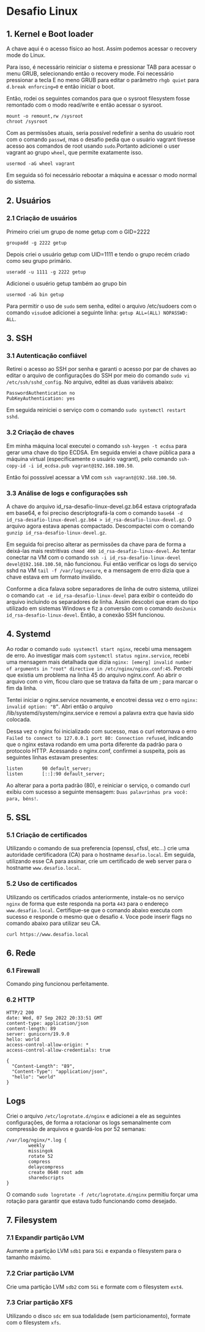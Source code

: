 # Desafio Linux

## 1. Kernel e Boot loader

A chave aqui é o acesso físico ao host. Assim podemos acessar o recovery mode do Linux.

Para isso, é necessário reiniciar o sistema e pressionar TAB para acessar o menu GRUB, selecionando então o recovery mode. Foi necessário pressionar a tecla E no meno GRUB para editar o parâmetro `rhgb quiet` para `d.break enforcing=0` e então iniciar o boot.

Então, rodei os seguintes comandos para que o sysroot filesystem fosse remontado com o modo read/write e então acessar o sysroot.

```
mount -o remount,rw /sysroot
chroot /sysroot
```

Com as permissões atuais, seria possível redefinir a senha do usuário root com o comando `passwd`, mas o desafio pedia que o usuário vagrant tivesse acesso aos comandos de root usando `sudo`.Portanto adicionei o user vagrant ao grupo `wheel`, que permite exatamente isso.

```
usermod -aG wheel vagrant
```

Em seguida só foi necessário rebootar a máquina e acessar o modo normal do sistema.

## 2. Usuários

### 2.1 Criação de usuários

Primeiro criei um grupo de nome getup com o GID=2222
```
groupadd -g 2222 getup
```

Depois criei o usuário getup com UID=1111 e tendo o grupo recém criado como seu grupo primário.
```
useradd -u 1111 -g 2222 getup
```

Adicionei o usuério getup também ao grupo bin
```
usermod -aG bin getup
```

Para permitir o uso de `sudo` sem senha, editei o arquivo /etc/sudoers com o comando `visudo`e adicionei a seguinte linha: `getup ALL=(ALL) NOPASSWD: ALL`.

## 3. SSH

### 3.1 Autenticação confiável

Retirei o acesso ao SSH por senha e garanti o acesso por par de chaves ao editar o arquivo de configurações do SSH por meio do comando `sudo vi /etc/ssh/sshd_config`. No arquivo, editei as duas variáveis abaixo:

```
PasswordAuthentication no
PubKeyAuthentication: yes
```

Em seguida reiniciei o serviço com o comando `sudo systemctl restart sshd`.

### 3.2 Criação de chaves

Em minha máquina local executei o comando `ssh-keygen -t ecdsa` para gerar uma chave do tipo ECDSA. Em seguida enviei a chave pública para a máquina virtual (especificamente o usuário vagrant), pelo comando `ssh-copy-id -i id_ecdsa.pub vagrant@192.168.100.50`.

Então foi posssível acessar a VM com `ssh vagrant@192.168.100.50`.

### 3.3 Análise de logs e configurações ssh

A chave do arquivo id_rsa-desafio-linux-devel.gz.b64 estava criptografada em base64, e foi preciso descriptografá-la com o comando `base64 -d id_rsa-desafio-linux-devel.gz.b64 > id_rsa-desafio-linux-devel.gz`. O arquivo agora estava apenas compactado. Descompactei com o comando `gunzip id_rsa-desafio-linux-devel.gz`.

Em seguida foi preciso alterar as permissões da chave para de forma a deixá-las mais restritivas `chmod 400 id_rsa-desafio-linux-devel`. Ao tentar conectar na VM com o comando `ssh -i id_rsa-desafio-linux-devel devel@192.168.100.50`, não funcionou. Fui então verificar os logs do serviço sshd na VM `tail -f /var/log/secure`, e a mensagem de erro dizia que a chave estava em um formato inválido.

Conforme a dica falava sobre separadores de linha de outro sistema, utilizei o comando `cat -e id_rsa-desafio-linux-devel` para exibir o conteúdo do arquivo incluindo os separadores de linha. Assim descobri que eram do tipo utilizado em sistemas Windows e fiz a conversão com o comando `dos2unix id_rsa-desafio-linux-devel`. Então, a conexão SSH funcionou.

## 4. Systemd

Ao rodar o comando `sudo systemctl start nginx`, recebi uma mensagem de erro. Ao investigar mais com `systemctl status nginx.service`, recebi uma mensagem mais detalhada que dizia `nginx: [emerg] invalid number of arguments in "root" directive in /etc/nginx/nginx.conf:45`. Percebi que existia um problema na linha 45 do arquivo nginx.conf. Ao abrir o arquivo com o vim, ficou claro que se tratava da falta de um ; para marcar o fim da linha.

Tentei iniciar o nginx.service novamente, e encotrei dessa vez o erro `nginx: invalid option: "B”`. Abri então o arquivo /lib/systemd/system/nginx.service e removi a palavra extra que havia sido colocada.

Dessa vez o nginx foi inicializado com sucesso, mas o curl retornava o erro `Failed to connect to 127.0.0.1 port 80: Connection refused`, indicando que o nginx estava rodando em uma porta diferente da padrão para o protocolo HTTP. Acessando o nginx.conf, confirmei a suspeita, pois as seguintes linhas estavam presentes:

```
listen       90 default_server;
listen       [::]:90 default_server;
```

Ao alterar para a porta padrão (80), e reiniciar o serviço, o comando curl exibiu com sucesso a seguinte mensagem: `Duas palavrinhas pra você: para, béns!`.

## 5. SSL

### 5.1 Criação de certificados

Utilizando o comando de sua preferencia (openssl, cfssl, etc...) crie uma autoridade certificadora (CA) para o hostname `desafio.local`.
Em seguida, utilizando esse CA para assinar, crie um certificado de web server para o hostname `www.desafio.local`.

### 5.2 Uso de certificados

Utilizando os certificados criados anteriormente, instale-os no serviço `nginx` de forma que este responda na porta `443` para o endereço
`www.desafio.local`. Certifique-se que o comando abaixo executa com sucesso e responde o mesmo que o desafio `4`. Voce pode inserir flags no comando
abaixo para utilizar seu CA.

```
curl https://www.desafio.local
```

## 6. Rede

### 6.1 Firewall

Comando ping funcionou perfeitamente.

### 6.2 HTTP

```
HTTP/2 200 
date: Wed, 07 Sep 2022 20:33:51 GMT
content-type: application/json
content-length: 89
server: gunicorn/19.9.0
hello: world
access-control-allow-origin: *
access-control-allow-credentials: true

{
  "Content-Length": "89", 
  "Content-Type": "application/json", 
  "hello": "world"
}
```

## Logs

Criei o arquivo `/etc/logrotate.d/nginx` e adicionei a ele as seguintes configurações, de forma a rotacionar os logs semanalmente com compressão de arquivos e guardá-los por 52 semanas:

```
/var/log/nginx/*.log {
        weekly
        missingok
        rotate 52
        compress
        delaycompress
        create 0640 root adm
        sharedscripts
}
```

O comando `sudo logrotate -f /etc/logrotate.d/nginx` permitiu forçar uma rotação para garantir que estava tudo funcionando como desejado.

## 7. Filesystem

### 7.1 Expandir partição LVM

Aumente a partição LVM `sdb1` para `5Gi` e expanda o filesystem para o tamanho máximo.

### 7.2 Criar partição LVM

Crie uma partição LVM `sdb2` com `5Gi` e formate com o filesystem `ext4`.

### 7.3 Criar partição XFS

Utilizando o disco `sdc` em sua todalidade (sem particionamento), formate com o filesystem `xfs`.
